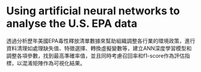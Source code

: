 # Using artificial neural networks to analyse the U.S. EPA data

透過分析歷年美國EPA毒性釋放清單數據來幫助組織調整各行業的環境政策，進行資料清理如處理缺失值、特徵選擇、轉換虛擬變數等，建立ANN深度學習模型和調整各項參數，找到最高準確率值，並且同時考慮召回率和f1-score作為評估指標，以混淆矩陣作為可視化結果。
